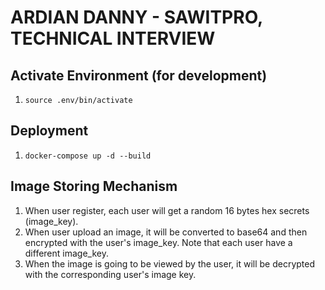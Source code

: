# ARDIAN DANNY - SAWITPRO, TECHNICAL INTERVIEW

## Activate Environment (for development)

1. `source .env/bin/activate`

## Deployment

1. `docker-compose up -d --build`

## Image Storing Mechanism

1. When user register, each user will get a random 16 bytes hex secrets (image_key).
2. When user upload an image, it will be converted to base64 and then encrypted with the user's image_key. Note that each user have a different image_key.
3. When the image is going to be viewed by the user, it will be decrypted with the corresponding user's image key.













